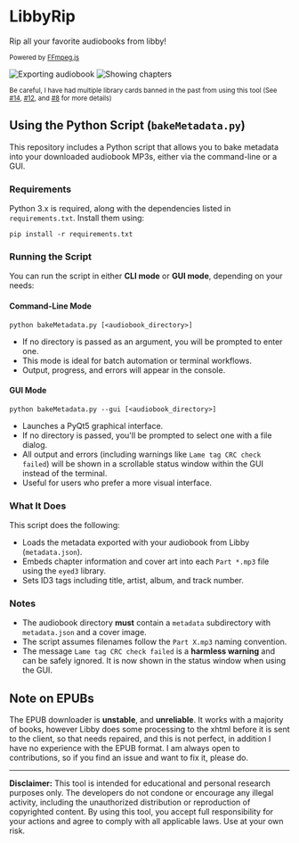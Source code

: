 # LibbyRip

Rip all your favorite audiobooks from libby! 

<sup> Powered by [FFmpeg.js](https://github.com/PsychedelicPalimpsest/FFmpeg-js) </sup>

![Exporting audiobook](imgs/export.png)
![Showing chapters](imgs/chapters.png)

<sup>Be careful, I have had multiple library cards banned in the past from using this tool (See [#14](https://github.com/PsychedelicPalimpsest/LibbyRip/issues/14), [#12](https://github.com/PsychedelicPalimpsest/LibbyRip/issues/12), and [#8](https://github.com/PsychedelicPalimpsest/LibbyRip/issues/8) for more details) </sup>

## Using the Python Script (`bakeMetadata.py`)

This repository includes a Python script that allows you to bake metadata into your downloaded audiobook MP3s, either via the command-line or a GUI.

### Requirements

Python 3.x is required, along with the dependencies listed in `requirements.txt`. Install them using:

```
pip install -r requirements.txt
```

### Running the Script

You can run the script in either **CLI mode** or **GUI mode**, depending on your needs:

#### Command-Line Mode

```
python bakeMetadata.py [<audiobook_directory>]
```

- If no directory is passed as an argument, you will be prompted to enter one.
- This mode is ideal for batch automation or terminal workflows.
- Output, progress, and errors will appear in the console.

#### GUI Mode

```
python bakeMetadata.py --gui [<audiobook_directory>]
```

- Launches a PyQt5 graphical interface.
- If no directory is passed, you'll be prompted to select one with a file dialog.
- All output and errors (including warnings like `Lame tag CRC check failed`) will be shown in a scrollable status window within the GUI instead of the terminal.
- Useful for users who prefer a more visual interface.

### What It Does

This script does the following:
- Loads the metadata exported with your audiobook from Libby (`metadata.json`).
- Embeds chapter information and cover art into each `Part *.mp3` file using the `eyed3` library.
- Sets ID3 tags including title, artist, album, and track number.

### Notes

- The audiobook directory **must** contain a `metadata` subdirectory with `metadata.json` and a cover image.
- The script assumes filenames follow the `Part X.mp3` naming convention.
- The message `Lame tag CRC check failed` is a **harmless warning** and can be safely ignored. It is now shown in the status window when using the GUI.

## Note on EPUBs
The EPUB downloader is **unstable**, and **unreliable**. It works with a majority of books, however Libby does some processing to the xhtml before it is sent to the client, so that needs repaired, and this is not perfect, in addition I have no experience with the EPUB format. I am always open to contributions, so if you find an issue and want to fix it, please do.


<hr>



**Disclaimer:** This tool is intended for educational and personal research purposes only. The developers do not condone or encourage any illegal activity, including the unauthorized distribution or reproduction of copyrighted content. By using this tool, you accept full responsibility for your actions and agree to comply with all applicable laws. Use at your own risk.
